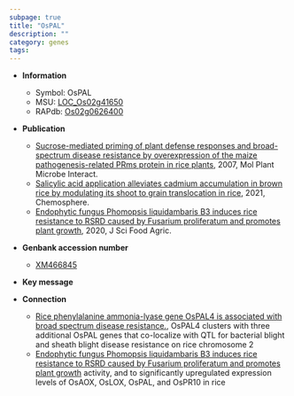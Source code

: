 ```yaml
---
subpage: true
title: "OsPAL"
description: ""
category: genes
tags: 
---
```


* **Information**  
    + Symbol: OsPAL  
    + MSU: [LOC_Os02g41650](http://rice.plantbiology.msu.edu/cgi-bin/ORF_infopage.cgi?orf=LOC_Os02g41650)  
    + RAPdb: [Os02g0626400](http://rapdb.dna.affrc.go.jp/viewer/gbrowse_details/irgsp1?name=Os02g0626400)  

* **Publication**  
    + [Sucrose-mediated priming of plant defense responses and broad-spectrum disease resistance by overexpression of the maize pathogenesis-related PRms protein in rice plants](http://www.ncbi.nlm.nih.gov/pubmed?term=Sucrose-mediated+priming+of+plant+defense+responses+and+broad-spectrum+disease+resistance+by+overexpression+of+the+maize+pathogenesis-related+PRms+protein+in+rice+plants%5BTitle%5D), 2007, Mol Plant Microbe Interact.
    + [Salicylic acid application alleviates cadmium accumulation in brown rice by modulating its shoot to grain translocation in rice](http://www.ncbi.nlm.nih.gov/pubmed?term=Salicylic+acid+application+alleviates+cadmium+accumulation+in+brown+rice+by+modulating+its+shoot+to+grain+translocation+in+rice%5BTitle%5D), 2021, Chemosphere.
    + [Endophytic fungus Phomopsis liquidambaris B3 induces rice resistance to RSRD caused by Fusarium proliferatum and promotes plant growth](http://www.ncbi.nlm.nih.gov/pubmed?term=Endophytic+fungus+Phomopsis+liquidambaris+B3+induces+rice+resistance+to+RSRD+caused+by+Fusarium+proliferatum+and+promotes+plant+growth%5BTitle%5D), 2020, J Sci Food Agric.

* **Genbank accession number**  
    + [XM466845](http://www.ncbi.nlm.nih.gov/nuccore/XM466845)

* **Key message**  

* **Connection**  
    + [Rice phenylalanine ammonia-lyase gene OsPAL4 is associated with broad spectrum disease resistance.](http://www.ncbi.nlm.nih.gov/pubmed?term=Rice+phenylalanine+ammonia-lyase+gene+OsPAL4+is+associated+with+broad+spectrum+disease+resistance.%5BTitle%5D), OsPAL4 clusters with three additional OsPAL genes that co-localize with QTL for bacterial blight and sheath blight disease resistance on rice chromosome 2
    + [Endophytic fungus Phomopsis liquidambaris B3 induces rice resistance to RSRD caused by Fusarium proliferatum and promotes plant growth](PPO) activity, and to significantly upregulated expression levels of OsAOX, OsLOX, OsPAL, and OsPR10 in rice



